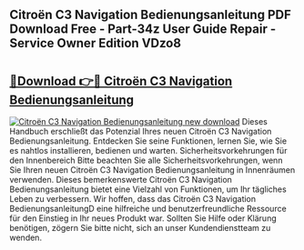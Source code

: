 ## Citroën C3 Navigation Bedienungsanleitung PDF Download Free - Part-34z User Guide Repair - Service Owner Edition VDzo8

# <h2><a href="http://df5otu.blite.top/?on=Citro%c3%abn+C3+Navigation+Bedienungsanleitung">🔗Download 👉🔴 Citroën C3 Navigation Bedienungsanleitung</a></h2>

[![Citroën C3 Navigation Bedienungsanleitung new download](https://i.imgur.com/lujVjoI.png)](http://df5otu.blite.top/?on=Citro%c3%abn+C3+Navigation+Bedienungsanleitung)
Dieses Handbuch erschließt das Potenzial Ihres neuen Citroën C3 Navigation Bedienungsanleitung. Entdecken Sie seine Funktionen, lernen Sie, wie Sie es nahtlos installieren, bedienen und warten. Sicherheitsvorkehrungen für den Innenbereich Bitte beachten Sie alle Sicherheitsvorkehrungen, wenn Sie Ihren neuen Citroën C3 Navigation Bedienungsanleitung in Innenräumen verwenden. Dieses bemerkenswerte Citroën C3 Navigation Bedienungsanleitung bietet eine Vielzahl von Funktionen, um Ihr tägliches Leben zu verbessern. Wir hoffen, dass das Citroën C3 Navigation BedienungsanleitungD eine hilfreiche und benutzerfreundliche Ressource für den Einstieg in Ihr neues Produkt war. Sollten Sie Hilfe oder Klärung benötigen, zögern Sie bitte nicht, sich an unser Kundendienstteam zu wenden.
